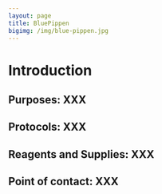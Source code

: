 ```yaml
---
layout: page
title: BluePippen
bigimg: /img/blue-pippen.jpg
---
```

# Introduction

## Purposes: XXX

## Protocols: XXX

## Reagents and Supplies: XXX

## Point of contact: XXX
